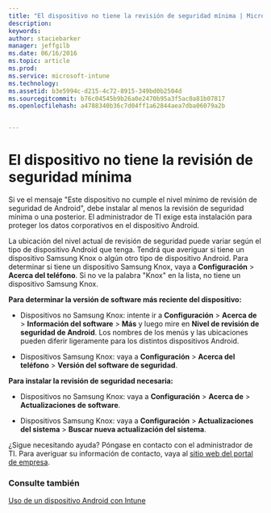 ```yaml
---
title: "El dispositivo no tiene la revisión de seguridad mínima | Microsoft Intune"
description: 
keywords: 
author: staciebarker
manager: jeffgilb
ms.date: 06/16/2016
ms.topic: article
ms.prod: 
ms.service: microsoft-intune
ms.technology: 
ms.assetid: b3e5994c-d215-4c72-8915-349bd0b2504d
ms.sourcegitcommit: b76c04545b9b26a0e2470b95a3f5ac0a81b07817
ms.openlocfilehash: a4788340b36c7d04ff1a62844aea7dba06079a2b


---
```


# El dispositivo no tiene la revisión de seguridad mínima

Si ve el mensaje "Este dispositivo no cumple el nivel mínimo de revisión de seguridad de Android", debe instalar al menos la revisión de seguridad mínima o una posterior. El administrador de TI exige esta instalación para proteger los datos corporativos en el dispositivo Android.

La ubicación del nivel actual de revisión de seguridad puede variar según el tipo de dispositivo Android que tenga. Tendrá que averiguar si tiene un dispositivo Samsung Knox o algún otro tipo de dispositivo Android. Para determinar si tiene un dispositivo Samsung Knox, vaya a **Configuración** > **Acerca del teléfono**. Si no ve la palabra "Knox" en la lista, no tiene un dispositivo Samsung Knox.

**Para determinar la versión de software más reciente del dispositivo:**

- Dispositivos no Samsung Knox: intente ir a **Configuración** > **Acerca de** > **Información del software** > **Más** y luego mire en **Nivel de revisión de seguridad de Android**. Los nombres de los menús y las ubicaciones pueden diferir ligeramente para los distintos dispositivos Android.

- Dispositivos Samsung Knox: vaya a **Configuración** > **Acerca del teléfono** > **Versión del software de seguridad**.

**Para instalar la revisión de seguridad necesaria:**

- Dispositivos no Samsung Knox: vaya a **Configuración** > **Acerca de** > **Actualizaciones de software**. 

- Dispositivos Samsung Knox: vaya a **Configuración** > **Actualizaciones del sistema** > **Buscar nueva actualización del sistema**.

¿Sigue necesitando ayuda? Póngase en contacto con el administrador de TI. Para averiguar su información de contacto, vaya al [sitio web del portal de empresa](http://portal.manage.microsoft.com).

### Consulte también
[Uso de un dispositivo Android con Intune](using-your-android-device-with-intune.md)



<!--HONumber=Jul16_HO2-->


